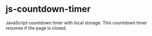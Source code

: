 # js-countdown-timer
JavaScript countdown timer with local storage. This countdown timer resumes if the page is closed.
